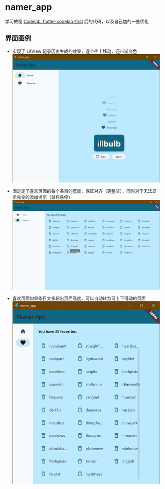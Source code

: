 # namer_app

学习教程 [Codelab: flutter-codelab-first](https://codelabs.developers.google.com/codelabs/flutter-codelab-first) 后的代码，以及自己加的一些优化

## 界面图例
- 实现了 LitView 记录历史生成的效果，逐个往上移动，还带渐变色
![first.jpg](doc-resource%2Ffirst.jpg)

- 固定定了喜欢页面的每个条目的宽度，保证对齐（更整洁），同时对于无法显示完全的添加提示（鼠标悬停）
![second.jpg](doc-resource%2Fsecond.jpg)

- 喜欢页面如果条目太多超出页面高度，可以自动转为可上下滑动的页面
![third.jpg](doc-resource%2Fthird.jpg)